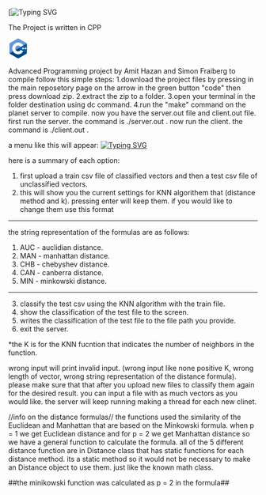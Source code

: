 [![Typing SVG](https://readme-typing-svg.demolab.com?font=ARIEL&weight=500&size=30&duration=3000&pause=200&color=F7AE6C&background=FF51F800&multiline=true&repeat=false&width=600&height=100&lines=Advance++Programming+Project;+By+Amit+%26+Simon)

The Project is written in CPP <p align="left">  <img src="https://raw.githubusercontent.com/devicons/devicon/master/icons/cplusplus/cplusplus-original.svg" alt="cplusplus" width="40" height="40"/> </a> </p>
Advanced Programming  project by Amit Hazan and Simon Fraiberg
to compile follow this simple steps:
1.download the project files by pressing in the main reposetory page on the arrow in the green button "code" then press download zip.
2.extract the zip to a folder.
3.open your terminal in the folder destination using dc command.
4.run the "make" command on the planet server to compile.
now you have the server.out file and client.out file.
first run the server. the command is ./server.out  <port>.
now run the client. the command is ./client.out <server ip> <port that server is listening to>.

a menu like this will appear:
[![Typing SVG](https://readme-typing-svg.demolab.com?font=ARIEL&weight=200&duration=500&pause=200&color=38F740&background=050D2F&multiline=true&repeat=false&width=1000&height=200&lines=Welcome+to+the+KNN+Classifier+Server.+Please+choose+an+option%3A;1.+upload+an+unclassified+csv+data+file;2.+algorithm+settings;3.+classify+data;4.+display+result;5.+download+results;8.+exit)](https://git.io/typing-svg)

here is a summary of each option:
1. first upload a train csv file of classified vectors and then a test csv file of unclassified vectors.
2. this will show you the current settings for KNN algorithem that (distance method and k). pressing enter will keep them. if you would like to change them use this format <K for KNN> <string of distance func as written below>
***********************************************************
the string representation of the formulas are as follows:
1. AUC - auclidian distance.
2. MAN - manhattan distance.
3. CHB - chebyshev distance.
4. CAN - canberra distance.
5. MIN - minkowski distance.
***********************************************************
3. classify the test csv using the KNN algorithm with the train file.
4. show the classification of the test file to the screen.
5. writes the classification of the test file to the file path you provide.
8. exit the server.


*the K is for the KNN fucntion that indicates the number of neighbors in the function.

wrong input will print invalid input. (wrong input like none positive K, wrong length of vector, wrong string representation of the distance formula).
please make sure that that after you upload new files to classify them again for the desired result.
you can input a file with as much vectors as you would like.
the server will keep running making a thread for each new clinet.

//info on the distance formulas//
the functions used the similarity of the Euclidean and Manhattan that are based on the Minkowski formula.
when p = 1 we get Euclidean distance and for p = 2 we get Manhattan distance so we have a general function to calculate the formula.
all of the 5 different distance function are in Distance class that has static functions for each distance method.
its a static method so it would not be necessary to make an Distance object to use them. just like the known math class.

##the minikowski function was calculated as p = 2 in the formula##

